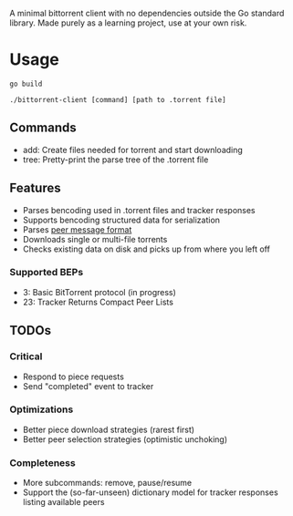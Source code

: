 A minimal bittorrent client with no dependencies outside the Go standard library.
Made purely as a learning project, use at your own risk.

# Usage
`go build`

`./bittorrent-client [command] [path to .torrent file]`

## Commands
- add: Create files needed for torrent and start downloading
- tree: Pretty-print the parse tree of the .torrent file

## Features
- Parses bencoding used in .torrent files and tracker responses
- Supports bencoding structured data for serialization
- Parses [peer message format](https://wiki.theory.org/BitTorrentSpecification#Messages)
- Downloads single or multi-file torrents
- Checks existing data on disk and picks up from where you left off

### Supported BEPs
- 3: Basic BitTorrent protocol (in progress)
- 23: Tracker Returns Compact Peer Lists

## TODOs
### Critical
- Respond to piece requests
- Send "completed" event to tracker

### Optimizations
- Better piece download strategies (rarest first)
- Better peer selection strategies (optimistic unchoking)

### Completeness
- More subcommands: remove, pause/resume
- Support the (so-far-unseen) dictionary model for tracker responses listing available peers
